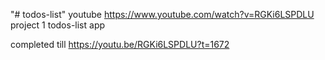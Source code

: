 "# todos-list" 
youtube https://www.youtube.com/watch?v=RGKi6LSPDLU
project 1
todos-list app

completed till https://youtu.be/RGKi6LSPDLU?t=1672